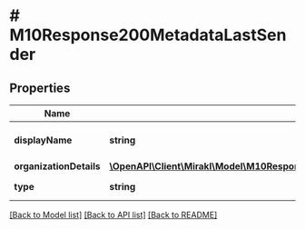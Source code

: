 # # M10Response200MetadataLastSender

## Properties

Name | Type | Description | Notes
------------ | ------------- | ------------- | -------------
**displayName** | **string** | Sender display name | [optional]
**organizationDetails** | [**\OpenAPI\Client\Mirakl\Model\M10Response200MetadataLastSenderOrganizationDetails**](M10Response200MetadataLastSenderOrganizationDetails.md) |  | [optional]
**type** | **string** | Sender type | [optional]

[[Back to Model list]](../../README.md#models) [[Back to API list]](../../README.md#endpoints) [[Back to README]](../../README.md)
